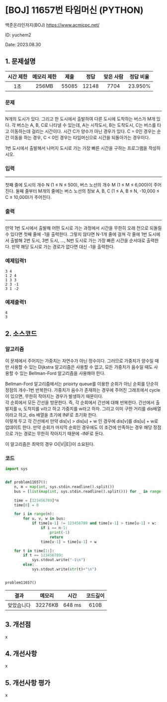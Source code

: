 # [BOJ] 11657번 타임머신 (PYTHON)
백준온라인저지(BOJ) https://www.acmicpc.net/

ID: yuchem2

Date: 2023.08.30
## 1. 문제설명
| 시간 제한 | 메모리 제한 | 제출  | 정답 | 맞은 사람 | 정답 비율 |
| :---: | :---: | :---: | :---: | :---: | :---: |
| 1초  | 256MB | 55085 | 12148 | 7704  | 23.950% |

### 문제
---
N개의 도시가 있다. 그리고 한 도시에서 출발하여 다른 도시에 도착하는 버스가 M개 있다. 각 버스는 A, B, C로 나타낼 수 있는데, A는 시작도시, B는 도착도시, C는 버스를 타고 이동하는데 걸리는 시간이다. 시간 C가 양수가 아닌 경우가 있다. C = 0인 경우는 순간 이동을 하는 경우, C < 0인 경우는 타임머신으로 시간을 되돌아가는 경우이다.

1번 도시에서 출발해서 나머지 도시로 가는 가장 빠른 시간을 구하는 프로그램을 작성하시오.

### 입력
---
첫째 줄에 도시의 개수 N (1 ≤ N ≤ 500), 버스 노선의 개수 M (1 ≤ M ≤ 6,000)이 주어진다. 둘째 줄부터 M개의 줄에는 버스 노선의 정보 A, B, C (1 ≤ A, B ≤ N, -10,000 ≤ C ≤ 10,000)가 주어진다. 

### 출력
---
만약 1번 도시에서 출발해 어떤 도시로 가는 과정에서 시간을 무한히 오래 전으로 되돌릴 수 있다면 첫째 줄에 -1을 출력한다. 그렇지 않다면 N-1개 줄에 걸쳐 각 줄에 1번 도시에서 출발해 2번 도시, 3번 도시, ..., N번 도시로 가는 가장 빠른 시간을 순서대로 출력한다. 만약 해당 도시로 가는 경로가 없다면 대신 -1을 출력한다.

### 예제입력1
```
3 4
1 2 4
1 3 3
2 3 -1
3 1 -2
```
### 예제출력1
```
4
3
```
## 2. 소스코드

### 알고리즘
이 문제에서 주어지는 가중치는 자연수가 아닌 정수이다. 그러므로 가중치가 양수일 때만 사용할 수 있는 Dijkstra 알고리즘은 사용할 수 없고, 모든 가중치가 음수일 때도 사용할 수 있는 Bellman-Ford 알고리즘을 사용해야 한다.

Bellman-Ford 알고리즘에서는 prioirty queue를 이용한 순회가 아닌 순회를 단순히 정점의 개수-1번 반복한다. 가중치가 음수가 존재하는 경우에 주어진 그래프에서 cycle이 있으면, 무한히 작아지는 경우가 발생하기 때문이다.  
각 순회에서 모든 간선을 방문한다. 즉, 각 순회에서 간선에 대해 반복한다. 간선에서 출발지를 u, 도착지를 v라고 하고 가중치를 w라고 하자. 그리고 이미 구한 거리를 dis배열이라고 하고, dis 배열을 초기에 INF로 초기화 한다.  
이렇게 두고 각 간선에서 만약 dis[v] > dis[u] + w 인 경우에 dis[v]를 dis[u] + w로 업데이트 한다. 만약 순회가 마지막 순회인 경우에도 이 조건에 만족하는 경우 해당 정점으로 가는 경로는 무한히 작아지기 때문에 -INF로 둔다.  

이 알고리즘은 최악의 경우 O(|V||E|)이 소요된다. 


### 코드
```Python
import sys


def problem11657():
    n, m = map(int, sys.stdin.readline().split())
    bus = [list(map(int, sys.stdin.readline().split())) for _ in range(m)]

    time = [123456789]*n
    time[0] = 0

    for i in range(n):
        for u, v, w in bus:
            if time[u-1] != 123456789 and time[v-1] > time[u-1] + w:
                if i == n-1:
                    print(-1)
                    return
                time[v-1] = time[u-1] + w

    for t in time[1:]:
        if t == 123456789:
            sys.stdout.write("-1\n")
        else:
            sys.stdout.write(str(t)+"\n")


problem11657()

```
| 결과 | 메모리 | 시간 | 코드길이 |
|:---:|:-----: | :---: | :----: |
| 맞았습니다 | 32276KB | 648 ms | 610B |

## 3. 개선점
x
## 4. 개선사항

x

## 5. 개선사항 평가
x
